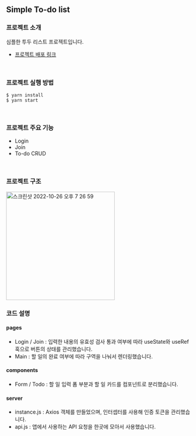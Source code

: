 ## Simple To-do list

### 프로젝트 소개
심플한 투두 리스트 프로젝트입니다.
- [프로젝트 배포 링크](https://todo-list-omega-smoky.vercel.app/)
<br>
  
### 프로젝트 실행 방법
```
$ yarn install
$ yarn start
```
<br>

### 프로젝트 주요 기능
- Login
- Join
- To-do CRUD
<br>

### 프로젝트 구조
<img width="293" alt="스크린샷 2022-10-26 오후 7 26 59" src="https://user-images.githubusercontent.com/73919235/198084918-269f1673-10d5-4d6a-85b8-44b6b51c447f.png">

### 코드 설명
#### pages
- Login / Join : 입력한 내용의 유효성 검사 통과 여부에 따라 useState와 useRef 훅으로 버튼의 상태를 관리했습니다.
- Main : 할 일의 완료 여부에 따라 구역을 나눠서 렌더링했습니다.

#### components
- Form / Todo : 할 일 입력 폼 부분과 할 일 카드를 컴포넌트로 분리했습니다.

#### server
- instance.js : Axios 객체를 만들었으며, 인터셉터를 사용해 인증 토큰을 관리했습니다.
- api.js : 앱에서 사용하는 API 요청을 한곳에 모아서 사용했습니다.
<br>
